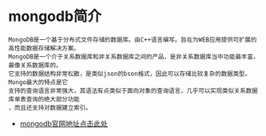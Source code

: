 # mongodb简介
    MongoDB是一个基于分布式文件存储的数据库。由C++语言编写。旨在为WEB应用提供可扩展的高性能数据存储解决方案。
    MongoDB是一个介于关系数据库和非关系数据库之间的产品，是非关系数据库当中功能最丰富，最像关系数据库的。
    它支持的数据结构非常松散，是类似json的bson格式，因此可以存储比较复杂的数据类型。Mongo最大的特点是它
    支持的查询语言非常强大，其语法有点类似于面向对象的查询语言，几乎可以实现类似关系数据库单表查询的绝大部分功能
    ，而且还支持对数据建立索引。
   * [mongodb官网地址点击此处](https://www.mongodb.com/)